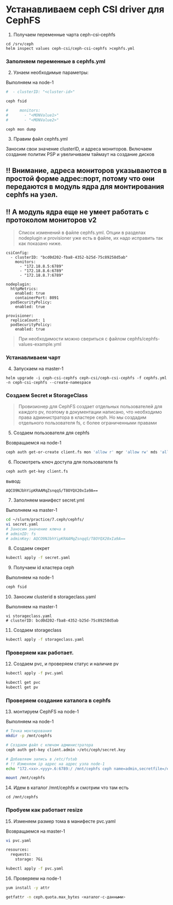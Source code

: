# Устанавливаем ceph CSI driver для CephFS

1) Получаем переменные чарта ceph-csi-cephfs

```
cd /srv/ceph
helm inspect values ceph-csi/ceph-csi-cephfs >cephfs.yml
```

### Заполняем переменные в cephfs.yml

2) Узнаем необходимые параметры:

Выполняем на node-1

```bash
#  - clusterID: "<cluster-id>"

ceph fsid
```

```bash
#     monitors:
#       - "<MONValue1>"
#       - "<MONValue2>"

ceph mon dump
```

3) Правим файл cephfs.yml

Заносим свои значение clusterID, и адреса мониторов.
Включаем создание политик PSP и увеличиваем таймаут на создание дисков

## !! Внимание, адреса мониторов указываются в простой форме адреc:порт, потому что они передаются в модуль ядра для монтирования cephfs на узел.
## !! А модуль ядра еще не умеет работать с протоколом мониторов v2

> Список изменений в файле cephfs.yml. Опции в разделах nodeplugin и provisioner уже есть в файле, их надо исправить так как показано ниже.

```
csiConfig:
  - clusterID: "bcd0d202-fba8-4352-b25d-75c89258d5ab"
    monitors:
      - "172.18.8.5:6789"
      - "172.18.8.6:6789"
      - "172.18.8.7:6789"

nodeplugin:
  httpMetrics:
    enabled: true
    containerPort: 8091
  podSecurityPolicy:
    enabled: true

provisioner:
  replicaCount: 1
  podSecurityPolicy:
    enabled: true
```

> При необходимости можно свериться с файлом cephfs/cephfs-values-example.yml

### Устанавливаем чарт

4) Запускаем на master-1

```
helm upgrade -i ceph-csi-cephfs ceph-csi/ceph-csi-cephfs -f cephfs.yml -n ceph-csi-cephfs --create-namespace
```

### Создаем Secret и StorageClass

> Провизионер для CephFS создает отдельных пользователей для каждого pv, поэтому в документации написано, что необходимо права администратора в кластере ceph.
> Но мы создадим отдельного пользователя fs, с более ограниченными правами

5) Создаем пользователя для cephfs

Возвращаемся на node-1

```bash
ceph auth get-or-create client.fs mon 'allow r' mgr 'allow rw' mds 'allow rws' osd 'allow rw pool=cephfs_data, allow rw pool=cephfs_metadata'
```

6) Посмотреть ключ доступа для пользователя fs

```bash
ceph auth get-key client.fs
```

вывод:
```
AQCO9NJbhYipKRAAMqZsnqqS/T8OYQX20xIa9A==
```

7) Заполняем манифест secret.yml

Выполняем на master-1

```bash
cd ~/slurm/practice/7.ceph/cephfs/
vi secret.yaml
# Заносим значение ключа в
# adminID: fs
# adminKey: AQCO9NJbhYipKRAAMqZsnqqS/T8OYQX20xIa9A==
```

8) Создаем секрет

```bash
kubectl apply -f secret.yaml
```

9) Получаем id кластера ceph

Выполняем на node-1

```bash
ceph fsid
```

10) Заносим clusterid в storageclass.yaml

Выполняем на master-1

```
vi storageclass.yaml
# clusterID: bcd0d202-fba8-4352-b25d-75c89258d5ab
```

11) Создаем storageclass

```bash
kubectl apply -f storageclass.yaml
```

### Проверяем как работает.

12) Создаем pvc, и проверяем статус и наличие pv

```bash
kubectl apply -f pvc.yaml

kubectl get pvc
kubectl get pv
```

### Проверяем создание каталога в cephfs

13) монтируем CephFS на node-1

Выполняем на node-1

```bash
# Точка монтирования
mkdir -p /mnt/cephfs

# Создаем файл с ключом администратора
ceph auth get-key client.admin >/etc/ceph/secret.key

# Добавляем запись в /etc/fstab
# !! Изменяем ip адрес на адрес узла node-1
echo "172.<xx>.<yyy>.6:6789:/ /mnt/cephfs ceph name=admin,secretfile=/etc/ceph/secret.key,noatime,_netdev    0       2">>/etc/fstab

mount /mnt/cephfs
```

14) Идем в каталог /mnt/cephfs и смотрим что там есть

```
cd /mnt/cephfs
```

### Пробуем как работает resize

15) Изменяем размер тома в манифесте pvc.yaml

Возвращаемся на master-1

```bash
vi pvc.yaml

resources:
  requests:
    storage: 7Gi

kubectl apply -f pvc.yaml
```

16) Проверяем на node-1

```bash
yum install -y attr

getfattr -n ceph.quota.max_bytes <каталог-с-данными>
```
